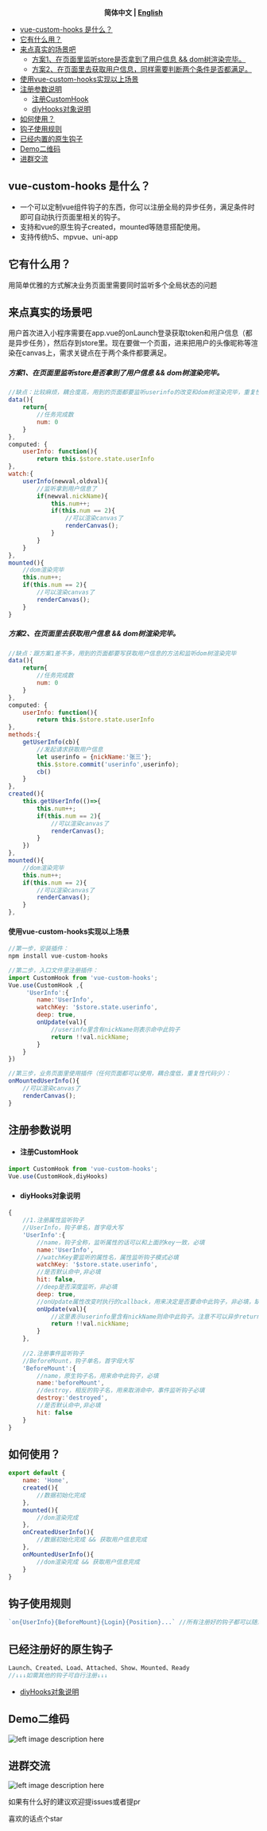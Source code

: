 <div align="center">

**简体中文 | [English](./README.EN.md)**

</div>

- [vue-custom-hooks 是什么？](#head1)
- [ 它有什么用？](#head2)
- [ 来点真实的场景吧](#head3)
    - [方案1、在页面里监听store是否拿到了用户信息 && dom树渲染完毕。](#head4)
    - [ 方案2、在页面里去获取用户信息，同样需要判断两个条件是否都满足。](#head5)
- [ 使用vue-custom-hooks实现以上场景](#head6)
- [ 注册参数说明](#head7)
    - [ 注册CustomHook](#head8)
    - [ diyHooks对象说明](#head9)
- [ 如何使用？](#head10)
- [ 钩子使用规则](#head11)
- [ 已经内置的原生钩子](#head12)
- [ Demo二维码](#head13)
- [ 进群交流](#head14)

## <span id="head1">vue-custom-hooks 是什么？</span>
- 一个可以定制vue组件钩子的东西，你可以注册全局的异步任务，满足条件时即可自动执行页面里相关的钩子。
- 支持和vue的原生钩子created，mounted等随意搭配使用。
- 支持传统h5、mpvue、uni-app

## <span id="head2"> 它有什么用？</span>

用简单优雅的方式解决业务页面里需要同时监听多个全局状态的问题

## <span id="head3"> 来点真实的场景吧</span>
用户首次进入小程序需要在app.vue的onLaunch登录获取token和用户信息（都是异步任务），然后存到store里。现在要做一个页面，进来把用户的头像昵称等渲染在canvas上，需求关键点在于两个条件都要满足。

##### <span id="head4">方案1、在页面里监听store是否拿到了用户信息 && dom树渲染完毕。</span>
```javascript
//缺点：比较麻烦，耦合度高，用到的页面都要监听userinfo的改变和dom树渲染完毕，重复性代码多，不利于维护
data(){
    return{
        //任务完成数
        num: 0
    }
},
computed: {
    userInfo: function(){
        return this.$store.state.userInfo
},
watch:{
    userInfo(newval,oldval){
        //监听拿到用户信息了
        if(newval.nickName){
            this.num++;
            if(this.num == 2){
                //可以渲染canvas了
                renderCanvas();
            }
        }
    }
},
mounted(){
    //dom渲染完毕
    this.num++;
    if(this.num == 2){
        //可以渲染canvas了
        renderCanvas();
    }
}
```

##### <span id="head5"> 方案2、在页面里去获取用户信息 && dom树渲染完毕。</span>
```javascript
//缺点：跟方案1差不多，用到的页面都要写获取用户信息的方法和监听dom树渲染完毕
data(){
    return{
        //任务完成数
        num: 0
    }
},
computed: {
    userInfo: function(){
        return this.$store.state.userInfo
},
methods:{
    getUserInfo(cb){
        //发起请求获取用户信息
        let userinfo = {nickName:'张三'};
        this.$store.commit('userinfo',userinfo);
        cb()
    }
},
created(){
    this.getUserInfo(()=>{
        this.num++;
        if(this.num == 2){
            //可以渲染canvas了
            renderCanvas();
        }
    })
},
mounted(){
    //dom渲染完毕
    this.num++;
    if(this.num == 2){
        //可以渲染canvas了
        renderCanvas();
    }
},
```

#### <span id="head6"> 使用vue-custom-hooks实现以上场景</span>
```javascript
//第一步，安装插件：
npm install vue-custom-hooks

//第二步，入口文件里注册插件：
import CustomHook from 'vue-custom-hooks';
Vue.use(CustomHook ,{
     'UserInfo':{
        name:'UserInfo',
        watchKey: '$store.state.userinfo',
        deep: true,
        onUpdate(val){
            //userinfo里含有nickName则表示命中此钩子
            return !!val.nickName;
        }
    }
})

//第三步，业务页面里使用插件（任何页面都可以使用，耦合度低，重复性代码少）：
onMountedUserInfo(){
    //可以渲染canvas了
    renderCanvas();
}

```

## <span id="head7"> 注册参数说明</span>
- #### <span id="head8"> 注册CustomHook</span>
````javascript
import CustomHook from 'vue-custom-hooks';
Vue.use(CustomHook,diyHooks)
````

- #### <span id="head9"> diyHooks对象说明</span>
````javascript
{
    //1.注册属性监听钩子
    //UserInfo，钩子单名，首字母大写
    'UserInfo':{
        //name，钩子全称，监听属性的话可以和上面的key一致，必填
        name:'UserInfo',
        //watchKey要监听的属性名，属性监听钩子模式必填
        watchKey: '$store.state.userinfo',
        //是否默认命中,非必填
        hit: false,
        //deep是否深度监听，非必填
        deep: true,
        //onUpdate属性改变时执行的callback，用来决定是否要命中此钩子，非必填，缺省值相当于返回了!!val
        onUpdate(val){
            //这里表示userinfo里含有nickName则命中此钩子。注意不可以异步return
            return !!val.nickName;
        }
    },
    
    //2.注册事件监听钩子
    //BeforeMount，钩子单名，首字母大写
    'BeforeMount':{
        //name，原生钩子名，用来命中此钩子，必填
        name:'beforeMount',
        //destroy，相反的钩子名，用来取消命中，事件监听钩子必填
        destroy:'destroyed',
        //是否默认命中,非必填
        hit: false
    }
}
````

## <span id="head10"> 如何使用？</span>
````javascript
export default {
    name: 'Home',
    created(){
        //数据初始化完成
    },
    mounted(){
        //dom渲染完成
    },
    onCreatedUserInfo(){
        //数据初始化完成 && 获取用户信息完成
    },
    onMountedUserInfo(){
        //dom渲染完成 && 获取用户信息完成
    }
}
````

## <span id="head11"> 钩子使用规则</span>
````javascript
`on{UserInfo}{BeforeMount}{Login}{Position}...` //所有注册好的钩子都可以随意搭配，排列顺序不影响钩子执行，都是 && 的关系
````

## <span id="head12"> 已经注册好的原生钩子</span>
````javascript
Launch、Created、Load、Attached、Show、Mounted、Ready
//↓↓↓如需其他的钩子可自行注册↓↓↓
````
- [ diyHooks对象说明](#head9)

## <span id="head13"> Demo二维码</span>
![left image description here](https://pubser-res.zhenai.com/other/temp/202103/20/16460141027094.png?imageMogr2/thumbnail/200x200)
    
## <span id="head14"> 进群交流</span>
![left image description here](https://pubser-res.zhenai.com/other/temp/202103/20/17024414117439.png?imageMogr2/thumbnail/203x203)

如果有什么好的建议欢迎提issues或者提pr

喜欢的话点个star

